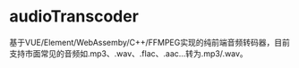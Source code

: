 # audioTranscoder
基于VUE/Element/WebAssemby/C++/FFMPEG实现的纯前端音频转码器，目前支持市面常见的音频如.mp3、.wav、.flac、.aac...转为.mp3/.wav。
